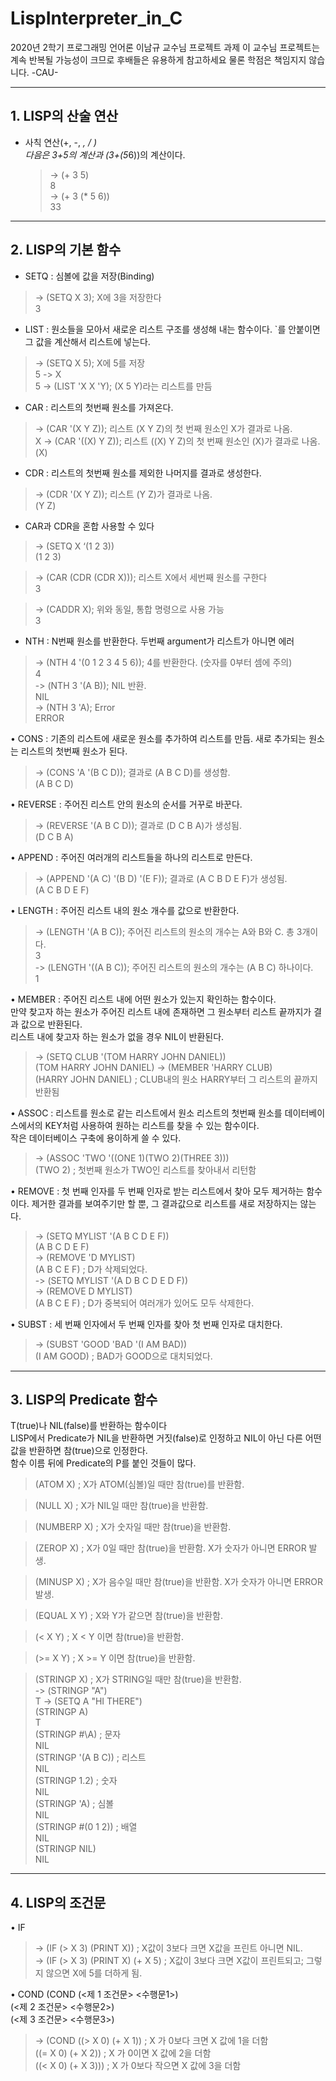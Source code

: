 LispInterpreter_in_C
=============
2020년 2학기 프로그래밍 언어론 이남규 교수님 프로젝트 과제
이 교수님 프로젝트는 계속 반복될 가능성이 크므로 후배들은 유용하게 참고하세요
물론 학점은 책임지지 않습니다.
-CAU-

***

## 1.	LISP의 산술 연산
* 사칙 연산(+, -, *, / )  
다음은 3+5의 계산과 (3+(5*6))의 계산이다.

  > -> (+ 3 5)  
  8  
  > -> (+ 3 (* 5 6))  
  33

***

## 2. LISP의 기본 함수
*	SETQ : 심볼에 값을 저장(Binding)  


  > -> (SETQ X 3);  X에 3을 저장한다  
  3


*	LIST : 원소들을 모아서 새로운 리스트 구조를 생성해 내는 함수이다.  `를 안붙이면 그 값을 계산해서 리스트에 넣는다.  


  > -> (SETQ X 5);  X에 5를 저장  
  5
  > -> X  
  5
  > -> (LIST 'X X 'Y);  (X 5 Y)라는 리스트를 만듬


*	CAR : 리스트의 첫번째 원소를 가져온다.  

  > -> (CAR '(X Y Z));   리스트 (X Y Z)의 첫 번째 원소인 X가 결과로 나옴.  
  X
  > -> (CAR '((X) Y Z));  리스트 ((X) Y Z)의 첫 번째 원소인 (X)가 결과로 나옴.   
  (X)


*	CDR : 리스트의 첫번째 원소를 제외한 나머지를 결과로 생성한다.  
  > -> (CDR '(X Y Z));   리스트 (Y Z)가 결과로 나옴.  
  (Y Z)


*	CAR과 CDR을 혼합 사용할 수 있다
  > -> (SETQ X ‘(1 2 3))  
  (1 2 3)
  
  > -> (CAR (CDR (CDR X)));  리스트 X에서 세번째 원소를 구한다   
  3  
  
  > -> (CADDR X);   위와 동일, 통합 명령으로 사용 가능  
  3


*	NTH : N번째 원소를 반환한다. 두번째 argument가 리스트가 아니면 에러  

  > -> (NTH 4 '(0 1 2 3 4 5 6));  4를 반환한다. (숫자를 0부터 셈에 주의)  
  4  
  > -> (NTH 3 '(A B));  NIL 반환.   
  NIL  
  > -> (NTH 3 'A);  Error   
  ERROR


•	CONS : 기존의 리스트에 새로운 원소를 추가하여 리스트를 만듬. 새로 추가되는 원소는 리스트의 첫번째 원소가 된다.
  > -> (CONS 'A '(B C D));  결과로 (A B C D)를 생성함.   
  (A B C D)


•	REVERSE : 주어진 리스트 안의 원소의 순서를 거꾸로 바꾼다.  
  > -> (REVERSE '(A B C D));  결과로 (D C B A)가 생성됨.  
  (D C B A)  


•	APPEND : 주어진 여러개의 리스트들을 하나의 리스트로 만든다.  
  > -> (APPEND '(A C) '(B D) '(E F));  결과로 (A C B D E F)가 생성됨.   
  (A C B D E F)  


•	LENGTH : 주어진 리스트 내의 원소 개수를 값으로 반환한다.  
  > -> (LENGTH '(A B C)); 주어진 리스트의 원소의 개수는 A와 B와 C. 총 3개이다.  
  3  
  > -> (LENGTH '((A B C)); 주어진 리스트의 원소의 개수는 (A B C) 하나이다.  
  1  


•	MEMBER : 주어진 리스트 내에 어떤 원소가 있는지 확인하는 함수이다.   
만약 찾고자 하는 원소가 주어진 리스트 내에 존재하면 그 원소부터 리스트 끝까지가 결과 값으로 반환된다.   
리스트 내에 찾고자 하는 원소가 없을 경우 NIL이 반환된다.  
  > -> (SETQ CLUB '(TOM HARRY JOHN DANIEL))  
  (TOM HARRY JOHN DANIEL)
  > -> (MEMBER 'HARRY CLUB)  
  (HARRY JOHN DANIEL) ;  CLUB내의 원소 HARRY부터 그 리스트의 끝까지 반환됨  


•	ASSOC : 리스트를 원소로 같는 리스트에서 원소 리스트의 첫번째 원소를 데이터베이스에서의 KEY처럼 사용하여 원하는 리스트를 찾을 수 있는 함수이다.   
작은 데이터베이스 구축에 용이하게 쓸 수 있다.
  > -> (ASSOC 'TWO '((ONE 1)(TWO 2)(THREE 3)))  
  (TWO 2) ; 첫번째 원소가 TWO인 리스트를 찾아내서 리턴함  


•	REMOVE : 첫 번째 인자를 두 번째 인자로 받는 리스트에서 찾아 모두 제거하는 함수이다.
제거한 결과를 보여주기만 할 뿐, 그 결과값으로 리스트를 새로 저장하지는 않는다.   
  > -> (SETQ MYLIST '(A B C D E F))  
  (A B C D E F)  
  > -> (REMOVE 'D MYLIST)  
  (A B C E F) ;  D가 삭제되었다.  
  > -> (SETQ MYLIST '(A D B C D E D F))  
  > -> (REMOVE D MYLIST)  
  (A B C E F) ;  D가 중복되어 여러개가 있어도 모두 삭제한다.  


•	SUBST : 세 번째 인자에서 두 번째 인자를 찾아 첫 번째 인자로 대치한다.   
  > -> (SUBST 'GOOD 'BAD '(I AM BAD))   
  (I AM GOOD) ;  BAD가 GOOD으로 대치되었다.  

***

## 3. LISP의 Predicate 함수 
T(true)나 NIL(false)를 반환하는 함수이다  
LISP에서 Predicate가 NIL을 반환하면 거짓(false)로 인정하고 NIL이 아닌 다른 어떤 값을 반환하면 참(true)으로 인정한다.   
함수 이름 뒤에 Predicate의 P를 붙인 것들이 많다.  


  > (ATOM  X) ;  X가 ATOM(심볼)일 때만 참(true)를 반환함.  
  
  > (NULL X) ;  X가 NIL일 때만 참(true)을 반환함.  
  
  > (NUMBERP X) ;  X가 숫자일 때만 참(true)을 반환함.  
  
  > (ZEROP X) ;  X가 0일 때만 참(true)을 반환함. X가 숫자가 아니면 ERROR 발생.   
  
  > (MINUSP X) ; X가 음수일 때만 참(true)을 반환함. X가 숫자가 아니면 ERROR 발생.  
  
  > (EQUAL X Y) ;  X와 Y가 같으면 참(true)을 반환함.  
  
  > (< X Y) ;  X < Y 이면 참(true)을 반환함.  
  
  > (>= X Y) ;  X >= Y 이면 참(true)을 반환함.  
  
  > (STRINGP X) ;  X가 STRING일 때만 참(true)을 반환함.  
  > -> (STRINGP "A")   
  T
  > -> (SETQ A "HI THERE")  
  > (STRINGP A)  
  T  
  > (STRINGP #\A) ;  문자  
  NIL  
  > (STRINGP '(A B C)) ;  리스트  
  NIL  
  > (STRINGP 1.2) ;  숫자  
  NIL  
  > (STRINGP 'A) ;  심볼  
  NIL  
  > (STRINGP #(0 1 2)) ;  배열  
  NIL  
  > (STRINGP NIL)  
  NIL  

***

## 4. LISP의 조건문
•	IF
  > -> (IF (> X 3) (PRINT X)) ;  X값이 3보다 크면 X값을 프린트 아니면 NIL.  
  > -> (IF (> X 3) (PRINT X) (+ X 5) ; X값이 3보다 크면 X값이 프린트되고; 그렇지 않으면 X에 5를 더하게 됨.  
  
 
•	COND
 (COND (<제 1 조건문> <수행문1>)  
         (<제 2 조건문> <수행문2>)  
         (<제 3 조건문> <수행문3>)  

  > -> (COND ((> X 0) (+ X 1))  ; X 가 0보다 크면 X 값에 1을 더함  
  ((= X 0) (+ X 2))  ; X 가 0이면 X 값에 2을 더함  
  ((< X 0) (+ X 3)))  ; X 가 0보다 작으면 X 값에 3을 더함  
